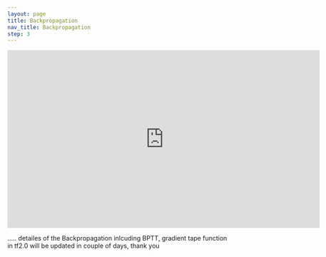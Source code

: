 ```yaml
---
layout: page
title: Backpropagation
nav_title: Backpropagation
step: 3
---
```


<iframe width="700" height="400" src="https://www.youtube.com/embed/TWah8tWJ2tg?autoplay=1&controls=0&loop=1&playlist=TWah8tWJ2tg&mute=1&amp;showinfo=0" frameborder="0" webkitallowfullscreen mozallowfullscreen allowfullscreen></iframe>


..... detailes of the Backpropagation inlcuding BPTT, gradient tape function in tf2.0 will be updated in couple of days, thank you
